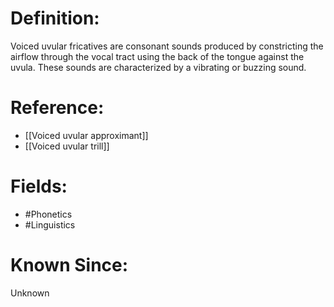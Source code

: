 

# Definition:
Voiced uvular fricatives are consonant sounds produced by constricting the airflow through the vocal tract using the back of the tongue against the uvula. These sounds are characterized by a vibrating or buzzing sound.

# Reference:
- [[Voiced uvular approximant]]
- [[Voiced uvular trill]]

# Fields: 
- #Phonetics
- #Linguistics

# Known Since:
Unknown

